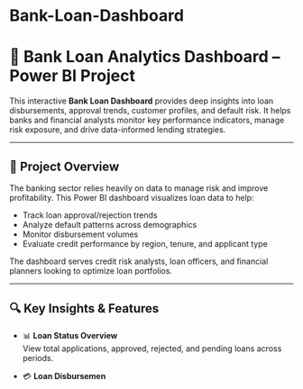 # Bank-Loan-Dashboard

# 🏦 Bank Loan Analytics Dashboard – Power BI Project

This interactive **Bank Loan Dashboard** provides deep insights into loan disbursements, approval trends, customer profiles, and default risk. It helps banks and financial analysts monitor key performance indicators, manage risk exposure, and drive data-informed lending strategies.

---

## 📌 Project Overview

The banking sector relies heavily on data to manage risk and improve profitability. This Power BI dashboard visualizes loan data to help:

- Track loan approval/rejection trends  
- Analyze default patterns across demographics  
- Monitor disbursement volumes  
- Evaluate credit performance by region, tenure, and applicant type  

The dashboard serves credit risk analysts, loan officers, and financial planners looking to optimize loan portfolios.

---

## 🔍 Key Insights & Features

- 📊 **Loan Status Overview**  
  View total applications, approved, rejected, and pending loans across periods.

- 💳 **Loan Disbursemen**

